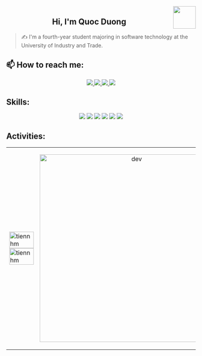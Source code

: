 <img align="right" width="60" src="https://github.com/quocduong2903.png" />

<h2 align="center">Hi, I'm Quoc Duong</h2>

> ✍ I'm a fourth-year student majoring in software technology at the University of Industry and Trade.


## 📫 How to reach me:

<p align="center">
  <a href="https://www.facebook.com/profile.php?id=100010980677579" alt="Facebook">
    <img src="https://img.icons8.com/fluent/48/000000/facebook-new.png" target="_blank" />
  </a> 
  <a href="https://github.com/quocduong2903" alt="Github">
    <img src="https://img.icons8.com/fluent/48/000000/github.png"/>
  </a>
  <a href="https://www.instagram.com/_ng.quocduong_/" alt="Instagram" target="_blank" >
    <img src="https://img.icons8.com/?size=48&id=Xy10Jcu1L2Su&format=png&color=000000"/>
  </a>
  <a href="https://www.tiktok.com/@duongne2903" alt="Tiktok" target="_blank" >
    <img src="https://img.icons8.com/?size=48&id=118640&format=png&color=000000"/>
  </a>
</p>

## Skills:
<p align="center">
  <img src="https://img.icons8.com/?size=48&id=13679&format=png&color=000000"/>
  <img src="https://img.icons8.com/color/48/000000/microsoft-sql-server.png"/>
  <img src="https://img.icons8.com/?size=48&id=4djt356tq8UO&format=png&color=000000"/>
  <img src="https://img.icons8.com/?size=48&id=0M5adtqhEjN5&format=png&color=000000"/>
  <img src="https://img.icons8.com/?size=48&id=9OGIyU8hrxW5&format=png&color=000000"/>
  <img src="https://img.icons8.com/?size=48&id=ezj3zaVtImPg&format=png&color=000000"/>
</p>

## Activities:

<table style="width:100%;">
  <tr>
    <td>
      <img src="https://github-readme-stats.vercel.app/api/top-langs/?username=quocduong2903&bg_color=FFFFFF00&text_color=179fa3&layout=compact&hide=CSS&langs_count=10&custom_title=Top%20ngôn%20ngữ%20được%20dùng" alt="tiennhm" width="100%"/>
      <img src="https://github-readme-stats.vercel.app/api?username=quocduong2903&bg_color=FFFFFF00&text_color=179fa3&show_icons=true&count_private=true&include_all_commits=true&custom_title=Hoạt%20động%20trên%20Github" alt="tiennhm" width="100%"/>
    </td>
    <td>
      <p align="center"> 
        <img src="https://media.tenor.com/-UygBh3nnfEAAAAC/coding.gif" alt="dev" width="500"/>
      </p>
    </td>
  </tr>
</table>

